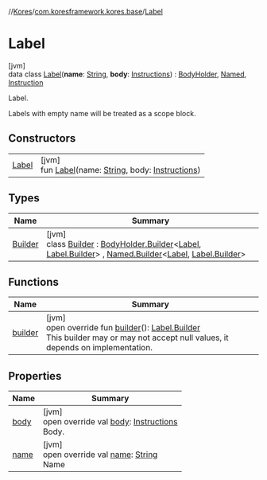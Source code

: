 //[Kores](../../../index.md)/[com.koresframework.kores.base](../index.md)/[Label](index.md)

# Label

[jvm]\
data class [Label](index.md)(**name**: [String](https://kotlinlang.org/api/latest/jvm/stdlib/kotlin/-string/index.html), **body**: [Instructions](../../com.koresframework.kores/-instructions/index.md)) : [BodyHolder](../-body-holder/index.md), [Named](../-named/index.md), [Instruction](../../com.koresframework.kores/-instruction/index.md)

Label.

Labels with empty name will be treated as a scope block.

## Constructors

| | |
|---|---|
| [Label](-label.md) | [jvm]<br>fun [Label](-label.md)(name: [String](https://kotlinlang.org/api/latest/jvm/stdlib/kotlin/-string/index.html), body: [Instructions](../../com.koresframework.kores/-instructions/index.md)) |

## Types

| Name | Summary |
|---|---|
| [Builder](-builder/index.md) | [jvm]<br>class [Builder](-builder/index.md) : [BodyHolder.Builder](../-body-holder/-builder/index.md)<[Label](index.md), [Label.Builder](-builder/index.md)> , [Named.Builder](../-named/-builder/index.md)<[Label](index.md), [Label.Builder](-builder/index.md)> |

## Functions

| Name | Summary |
|---|---|
| [builder](builder.md) | [jvm]<br>open override fun [builder](builder.md)(): [Label.Builder](-builder/index.md)<br>This builder may or may not accept null values, it depends on implementation. |

## Properties

| Name | Summary |
|---|---|
| [body](body.md) | [jvm]<br>open override val [body](body.md): [Instructions](../../com.koresframework.kores/-instructions/index.md)<br>Body. |
| [name](name.md) | [jvm]<br>open override val [name](name.md): [String](https://kotlinlang.org/api/latest/jvm/stdlib/kotlin/-string/index.html)<br>Name |
